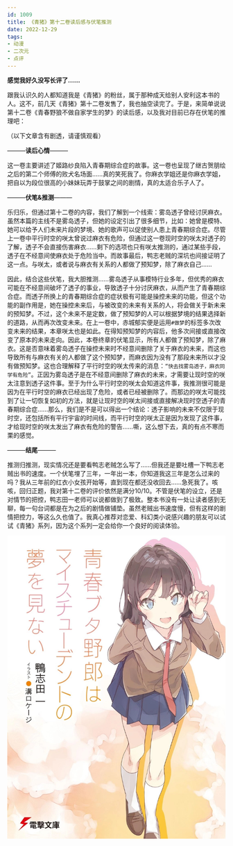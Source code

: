 ```yaml
---
id: 1009
title: 《青猪》第十二卷读后感与伏笔推测
date: 2022-12-29
tags: 
- 动漫
- 二次元
- 点评
---
```

**感觉我好久没写长评了……**

跟我认识久的人都知道我是《青猪》的粉丝，属于那种成天给别人安利这本书的人。这不，前几天《青猪》第十二卷发售了，我也抽空读完了。于是，来简单说说第十二卷《青春野狼不做自家学生的梦》的读后感，以及我对目前已存在伏笔的推理吧：

（以下文章含有剧透，请谨慎观看）

———**读后心情**———

这一卷主要讲述了姬路纱良陷入青春期综合症的故事。这一卷也呈现了继古贺朋绘之后的第二个师傅的败犬名场面……真的笑死我了。你麻衣学姐还是你麻衣学姐，把自以为段位很高的小妹妹玩弄于鼓掌之间的剧情，真的太适合乐子人了。

———**伏笔&推测**———

乐归乐，但通过第十二卷的内容，我们了解到一个线索：雾岛透子曾经讨厌麻衣。虽然本篇的主线不是雾岛透子，但她的设定引出了很多细节，比如：她曾是模特、她可以给予人们未来片段的梦境、她的歌声可以促使别人患上青春期综合症。尽管上一卷中平行时空的咲太曾说过麻衣有危险，但通过这一卷现时空的咲太对透子的了解，透子不会直接伤害麻衣……剩下的选项也只有咲太推测的，通过某些手段，透子在不经意间使麻衣处于危险当中。而故事最后，鸭志老贼的深坑也间接证明了这一点。与咲太，或者说与麻衣有关系的人都做了预知梦，除了麻衣自己……

因此，结合这些伏笔，我大胆推测……雾岛透子从事模特行业多年，但优秀的麻衣可能在不经意间破坏了透子的事业，导致透子十分讨厌麻衣，从而产生了青春期综合症。而透子所换上的青春期综合症的症状极有可能是操控未来的功能，但这个功能的副作用是，她在操控未来后，与被改变的未来有关系的人，将会做关于新未来的预知梦。不过，这个未来不是定数，做了预知梦的人可以根据梦境的结果选择新的道路，从而再次改变未来。在上一卷中，赤城郁实便是运用`#做梦`的标签多次改变未来的结果，本章咲太也是如此。在得知预知梦的内容后，他多次间接或直接改变了原本的未来走向。因此，本卷终章的伏笔显示，所有人都做了预知梦，除了麻衣。这是否意味着雾岛透子在操控未来时不经意间删除了关于麻衣的未来，而这也导致所有与麻衣有关的人都做了这个预知梦，而麻衣因为没有了那段未来所以才没有做预知梦。这也合理解释了平行时空的咲太传来的消息：`“快去找雾岛透子，麻衣同学有危险”`。正因为雾岛透子是在不经意间删除了麻衣的未来，才需要让现时空的咲太注意到透子这件事。至于为什么平行时空的咲太会知道这件事，我推测很可能是因为在平行时空的麻衣已经出现了危险，或者已经被删除了。而那边的咲太可能找到了让一切恢复如初的方法，就是让现时空的咲太间接或直接解决现时空透子的青春期综合症……那么，我们是不是可以得出一个结论：透子影响的未来不仅限于现时空，还包括所有平行宇宙的时间线，而平行时空的咲太正是因为发现了这件事，才给现时空的咲太发出了麻衣有危险的警告……嘶，这么想下去，真的有点不寒而栗的感觉。

———**结尾**———

推测归推测，现实情况还是要看鸭志老贼怎么写了……但我还是要吐槽一下鸭志老贼出书的速度。一个伏笔埋了三年，一年出一本，你知道我这三年是怎么过来的吗？我从三年前的红衣小女孩开始等，直到现在都还没收回去……急死我了。咳咳，回归正题，我对第十二卷的评价依然是满分10/10。不管是伏笔的设立，还是对情节的把控，鸭志田一老师可以说都做到了极致。整本书没有一处让读者感到无聊，每一句台词都是在为之后的剧情做铺垫。虽然老贼出书速度慢，但有这样的剧情把控力，等这么久也值了。我真心推荐对恋爱、科幻类小说感兴趣的朋友可以试试《青猪》系列，因为这个系列一定会给你一个良好的阅读体验。

![青猪第12卷封面](./img/青猪第12卷封面.jpg)